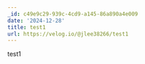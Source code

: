```yaml
---
_id: c49e9c29-939c-4cd9-a145-86a890a4e009
date: '2024-12-28'
title: test1
url: https://velog.io/@jlee38266/test1
---
```


test1
